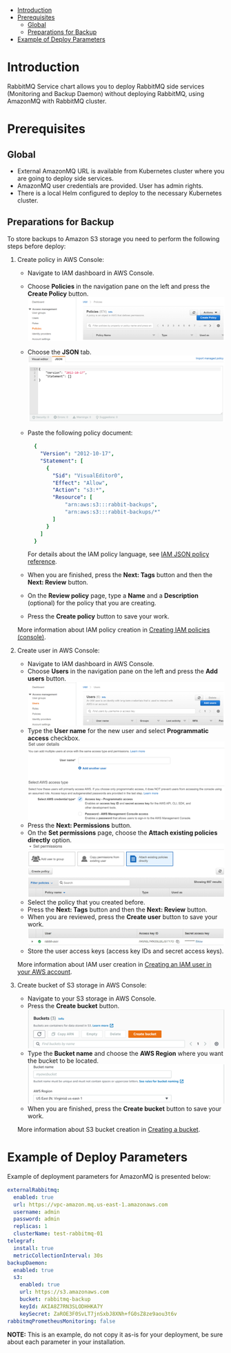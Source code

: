 - [Introduction](#introduction)
- [Prerequisites](#prerequisites)
    - [Global](#global)
    - [Preparations for Backup](#preparations-for-backup)
- [Example of Deploy Parameters](#example-of-deploy-parameters)

# Introduction

RabbitMQ Service chart allows you to deploy RabbitMQ side services (Monitoring and Backup Daemon) without deploying RabbitMQ, using AmazonMQ with RabbitMQ cluster.

# Prerequisites

## Global

* External AmazonMQ URL is available from Kubernetes cluster where you are going to deploy side services.
* AmazonMQ user credentials are provided. User has admin rights.
* There is a local Helm configured to deploy to the necessary Kubernetes cluster.

## Preparations for Backup

To store backups to Amazon S3 storage you need to perform the following steps before deploy:

1. Create policy in AWS Console:

    * Navigate to IAM dashboard in AWS Console.
    * Choose **Policies** in the navigation pane on the left and press the **Create Policy** button.
      ![IAM Policies](./images/iam_policies.png)
    * Choose the **JSON** tab.
      ![Create Policy](./images/create_policy.png)
    * Paste the following policy document:

      ```yaml
        {
          "Version": "2012-10-17",
          "Statement": [
            {
              "Sid": "VisualEditor0",
              "Effect": "Allow",
              "Action": "s3:*",
              "Resource": [
                  "arn:aws:s3:::rabbit-backups",
                  "arn:aws:s3:::rabbit-backups/*"
              ]
            }
          ]
        }
      ```

      For details about the IAM policy language, see [IAM JSON policy reference](https://docs.aws.amazon.com/IAM/latest/UserGuide/reference_policies.html).
    * When you are finished, press the **Next: Tags** button and then the **Next: Review** button.
    * On the **Review policy** page, type a **Name** and a **Description** (optional) for the policy that you are creating.
    * Press the **Create policy** button to save your work.

   More information about IAM policy creation in [Creating IAM policies (console)](https://docs.aws.amazon.com/IAM/latest/UserGuide/access_policies_create-console.html).

2. Create user in AWS Console:

   * Navigate to IAM dashboard in AWS Console.
   * Choose **Users** in the navigation pane on the left and press the **Add users** button.
     ![IAM Users](./images/iam_users.png)
   * Type the **User name** for the new user and select **Programmatic access** checkbox.
     ![Set User Details](./images/set_user_details.png)
   * Press the **Next: Permissions** button.
   * On the **Set permissions** page, choose the **Attach existing policies directly** option.
     ![Set Permissions](./images/set_permissions.png)
   * Select the policy that you created before.
   * Press the **Next: Tags** button and then the **Next: Review** button.
   * When you are reviewed, press the **Create user** button to save your work.
     ![User Credentials](./images/user_credentials.jpg)
   * Store the user access keys (access key IDs and secret access keys).

   More information about IAM user creation in [Creating an IAM user in your AWS account](https://docs.aws.amazon.com/IAM/latest/UserGuide/id_users_create.html).

3. Create bucket of S3 storage in AWS Console:

    * Navigate to your S3 storage in AWS Console.
    * Press the **Create bucket** button.
      ![S3 Buckets](./images/s3_buckets.png)
    * Type the **Bucket name** and choose the **AWS Region** where you want the bucket to be located.
      ![Create Bucket](./images/create_bucket.png)
    * When you are finished, press the **Create bucket** button to save your work.

   More information about S3 bucket creation in [Creating a bucket](https://docs.aws.amazon.com/AmazonS3/latest/userguide/create-bucket-overview.html).

# Example of Deploy Parameters

Example of deployment parameters for AmazonMQ is presented below:

```yaml
externalRabbitmq:
  enabled: true
  url: https://vpc-amazon.mq.us-east-1.amazonaws.com
  username: admin
  password: admin
  replicas: 1
  clusterName: test-rabbitmq-01
telegraf:
  install: true
  metricCollectionInterval: 30s
backupDaemon:
  enabled: true
  s3:
    enabled: true
    url: https://s3.amazonaws.com
    bucket: rabbitmq-backup
    keyId: AKIA8Z7RN3SLODHHKA7Y
    keySecret: ZaROE3F0SvLT7jnSxbJ8XNh+fG0sZ8ze9aou3t6v
rabbitmqPrometheusMonitoring: false
```

**NOTE:** This is an example, do not copy it as-is for your deployment, be sure about each parameter in your installation.
